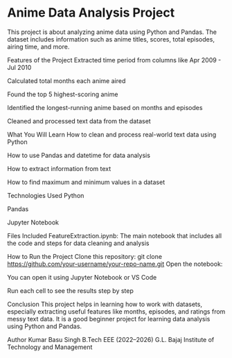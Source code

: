 # Anime Data Analysis Project
This project is about analyzing anime data using Python and Pandas. The dataset includes information such as anime titles, scores, total episodes, airing time, and more.

Features of the Project
Extracted time period from columns like Apr 2009 - Jul 2010

Calculated total months each anime aired

Found the top 5 highest-scoring anime

Identified the longest-running anime based on months and episodes

Cleaned and processed text data from the dataset

What You Will Learn
How to clean and process real-world text data using Python

How to use Pandas and datetime for data analysis

How to extract information from text

How to find maximum and minimum values in a dataset

Technologies Used
Python

Pandas

Jupyter Notebook

Files Included
FeatureExtraction.ipynb: The main notebook that includes all the code and steps for data cleaning and analysis

How to Run the Project
Clone this repository:
git clone https://github.com/your-username/your-repo-name.git
Open the notebook:

You can open it using Jupyter Notebook or VS Code

Run each cell to see the results step by step

Conclusion
This project helps in learning how to work with datasets, especially extracting useful features like months, episodes, and ratings from messy text data. It is a good beginner project for learning data analysis using Python and Pandas.

Author
Kumar Basu Singh
B.Tech EEE (2022–2026)
G.L. Bajaj Institute of Technology and Management
